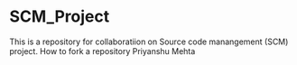 # SCM_Project
This is a repository for collaboratiion on Source code manangement (SCM) project. How to fork a repository Priyanshu Mehta

